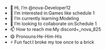 - 👋 Hi, I’m @nova-Developer12
- 👀 I’m interested in:Games like schedule 1
- 🌱 I’m currently learning:Modeling 
- 💞️ I’m looking to collaborate on:Schedule 1 
- 📫 How to reach me:My discord=_nova_825
- 😄 Pronouns:He-Him-His
- ⚡ Fun fact:I broke my toe once to a brick
